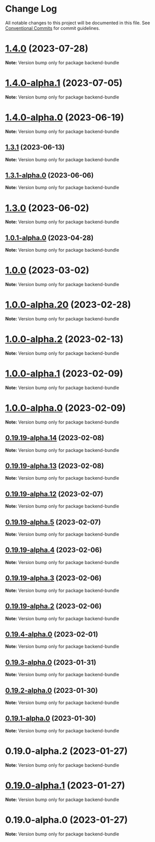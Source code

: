 # Change Log

All notable changes to this project will be documented in this file.
See [Conventional Commits](https://conventionalcommits.org) for commit guidelines.

# [1.4.0](https://github.com/ZbayApp/monorepo/compare/backend-bundle@1.4.0-alpha.1...backend-bundle@1.4.0) (2023-07-28)

**Note:** Version bump only for package backend-bundle





# [1.4.0-alpha.1](https://github.com/TryQuiet/quiet/compare/backend-bundle@1.4.0-alpha.0...backend-bundle@1.4.0-alpha.1) (2023-07-05)

**Note:** Version bump only for package backend-bundle





# [1.4.0-alpha.0](https://github.com/ZbayApp/monorepo/compare/backend-bundle@1.3.1...backend-bundle@1.4.0-alpha.0) (2023-06-19)

**Note:** Version bump only for package backend-bundle





## [1.3.1](https://github.com/TryQuiet/quiet/compare/backend-bundle@1.3.1-alpha.0...backend-bundle@1.3.1) (2023-06-13)

**Note:** Version bump only for package backend-bundle





## [1.3.1-alpha.0](https://github.com/TryQuiet/quiet/compare/backend-bundle@1.3.0...backend-bundle@1.3.1-alpha.0) (2023-06-06)

**Note:** Version bump only for package backend-bundle





# [1.3.0](https://github.com/TryQuiet/quiet/compare/backend-bundle@1.0.1-alpha.0...backend-bundle@1.3.0) (2023-06-02)

**Note:** Version bump only for package backend-bundle





## [1.0.1-alpha.0](https://github.com/TryQuiet/quiet/compare/backend-bundle@1.0.0...backend-bundle@1.0.1-alpha.0) (2023-04-28)

**Note:** Version bump only for package backend-bundle





# [1.0.0](https://github.com/TryQuiet/quiet/compare/backend-bundle@1.0.0-alpha.20...backend-bundle@1.0.0) (2023-03-02)

**Note:** Version bump only for package backend-bundle





# [1.0.0-alpha.20](/compare/backend-bundle@1.0.0-alpha.2...backend-bundle@1.0.0-alpha.20) (2023-02-28)

**Note:** Version bump only for package backend-bundle





# [1.0.0-alpha.2](https://github.com/TryQuiet/quiet/compare/backend-bundle@1.0.0-alpha.1...backend-bundle@1.0.0-alpha.2) (2023-02-13)

**Note:** Version bump only for package backend-bundle





# [1.0.0-alpha.1](https://github.com/TryQuiet/quiet/compare/backend-bundle@1.0.0-alpha.0...backend-bundle@1.0.0-alpha.1) (2023-02-09)

**Note:** Version bump only for package backend-bundle





# [1.0.0-alpha.0](https://github.com/TryQuiet/quiet/compare/backend-bundle@0.19.19-alpha.14...backend-bundle@1.0.0-alpha.0) (2023-02-09)

**Note:** Version bump only for package backend-bundle





## [0.19.19-alpha.14](https://github.com/TryQuiet/quiet/compare/backend-bundle@0.19.19-alpha.13...backend-bundle@0.19.19-alpha.14) (2023-02-08)

**Note:** Version bump only for package backend-bundle





## [0.19.19-alpha.13](https://github.com/TryQuiet/quiet/compare/backend-bundle@0.19.19-alpha.12...backend-bundle@0.19.19-alpha.13) (2023-02-08)

**Note:** Version bump only for package backend-bundle





## [0.19.19-alpha.12](https://github.com/TryQuiet/quiet/compare/backend-bundle@0.19.19-alpha.5...backend-bundle@0.19.19-alpha.12) (2023-02-07)

**Note:** Version bump only for package backend-bundle





## [0.19.19-alpha.5](https://github.com/TryQuiet/quiet/compare/backend-bundle@0.19.19-alpha.4...backend-bundle@0.19.19-alpha.5) (2023-02-07)

**Note:** Version bump only for package backend-bundle





## [0.19.19-alpha.4](https://github.com/TryQuiet/quiet/compare/backend-bundle@0.19.19-alpha.3...backend-bundle@0.19.19-alpha.4) (2023-02-06)

**Note:** Version bump only for package backend-bundle





## [0.19.19-alpha.3](https://github.com/TryQuiet/quiet/compare/backend-bundle@0.19.19-alpha.2...backend-bundle@0.19.19-alpha.3) (2023-02-06)

**Note:** Version bump only for package backend-bundle





## [0.19.19-alpha.2](https://github.com/TryQuiet/quiet/compare/backend-bundle@0.19.4-alpha.0...backend-bundle@0.19.19-alpha.2) (2023-02-06)

**Note:** Version bump only for package backend-bundle





## [0.19.4-alpha.0](https://github.com/TryQuiet/quiet/compare/backend-bundle@0.19.3-alpha.0...backend-bundle@0.19.4-alpha.0) (2023-02-01)

**Note:** Version bump only for package backend-bundle





## [0.19.3-alpha.0](https://github.com/TryQuiet/quiet/compare/backend-bundle@0.19.0-alpha.2...backend-bundle@0.19.3-alpha.0) (2023-01-31)

**Note:** Version bump only for package backend-bundle





## [0.19.2-alpha.0](https://github.com/TryQuiet/quiet/compare/backend-bundle@0.19.0-alpha.2...backend-bundle@0.19.2-alpha.0) (2023-01-30)

**Note:** Version bump only for package backend-bundle





## [0.19.1-alpha.0](https://github.com/TryQuiet/quiet/compare/backend-bundle@0.19.0-alpha.2...backend-bundle@0.19.1-alpha.0) (2023-01-30)

**Note:** Version bump only for package backend-bundle





# 0.19.0-alpha.2 (2023-01-27)

**Note:** Version bump only for package backend-bundle





# [0.19.0-alpha.1](https://github.com/ZbayApp/monorepo/compare/backend-bundle@0.19.0-alpha.0...backend-bundle@0.19.0-alpha.1) (2023-01-27)

**Note:** Version bump only for package backend-bundle





# 0.19.0-alpha.0 (2023-01-27)

**Note:** Version bump only for package backend-bundle
